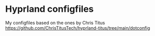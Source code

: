 # Hyprland configfiles
My configfiles based on the ones by Chris Titus
https://github.com/ChrisTitusTech/hyprland-titus/tree/main/dotconfig


